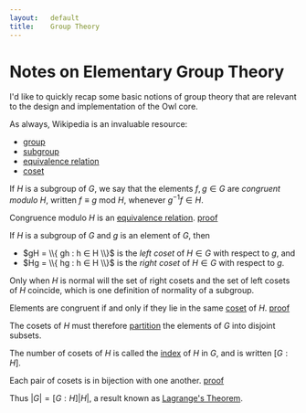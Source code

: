 ```yaml
---
layout:   default
title:    Group Theory
---
```








 







# Notes on Elementary Group Theory

I'd like to quickly recap some basic notions of group theory that are relevant to the design and implementation of the Owl core. 

As always, Wikipedia is an invaluable resource:
- [group               ](https://en.wikipedia.org/wiki/Group_(mathematics) )
- [subgroup            ](https://en.wikipedia.org/wiki/Subgroup_(mathematics) )
- [equivalence relation](https://en.wikipedia.org/wiki/Equivalence_relation )
- [coset               ](https://en.wikipedia.org/wiki/Coset )

<definition markdown="block"><span class="lede"><span>
If $H$ is a subgroup of $G$, we say that the elements $f, g ∈ G$ are *congruent modulo* $H$, written $f ≡ g \text{ mod } H$, whenever $g^{-1} f ∈ H$.
</definition>

<lemma markdown="block"><span class="lede"><span>
Congruence modulo $H$ is an [equivalence relation](https://en.wikipedia.org/wiki/Equivalence_relation ).
[<span class="proof-link">proof</span>](/pages/proofs/001-congruence "Proof '001-congruence'")
</lemma>

<definition markdown="block"><span class="lede"><span>
If $H$ is a subgroup of $G$ and $g$ is an element of $G$, then
 
- $gH = \\{ gh : h ∈ H \\}$ is the *left coset* of $H ∈ G$ with respect to $g$, and
- $Hg = \\{ hg : h ∈ H \\}$ is the *right coset* of $H ∈ G$ with respect to $g$.
</definition>

Only when $H$ is normal will the set of right cosets and the set of left cosets of $H$ coincide, which is one definition of normality of a subgroup. 

<lemma markdown="block"><span class="lede"><span>
Elements are congruent if and only if they lie in the same [coset](https://en.wikipedia.org/wiki/Coset ) of $H$. 
[<span class="proof-link">proof</span>](/pages/proofs/cosets "Proof 'cosets'")
</lemma> 

The cosets of $H$ must therefore [partition](https://en.wikipedia.org/wiki/Partition_of_a_set ) the elements of $G$ into disjoint subsets. 

<definition markdown="block"><span class="lede"><span>
The number of cosets of $H$ is called the [index](https://en.wikipedia.org/wiki/Index_of_a_subgroup ) of $H$ in $G$, and is written $[G : H]$.
</definition>

<lemma markdown="block"><span class="lede"><span>
Each pair of cosets is in bijection with one another. 
[<span class="proof-link">proof</span>](/pages/proofs/coset-bijection "Proof 'coset-bijection'")
</lemma>

<theorem markdown="block"><span class="lede"><span>
Thus $|G| = [G : H] |H|$, a result known as [Lagrange's Theorem](https://en.wikipedia.org/wiki/Lagrange%27s_theorem_(group_theory) ). 
</theorem>
